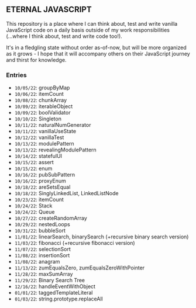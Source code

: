 ## ETERNAL JAVASCRIPT

This repository is a place where I can think about, test and write vanilla JavaScript code on a daily basis outside of my work responsibilities 
(...where I think about, test and write code too!). 

It's in a fledgling state without order as-of-now, but will be more organized as it grows - I hope that it will accompany others on their JavaScript 
journey and thirst for knowledge.

### Entries

* `10/05/22`: groupByMap
* `10/06/22`: itemCount
* `10/08/22`: chunkArray
* `10/09/22`: iterableObject
* `10/09/22`: boolValidator
* `10/10/22`: Singleton
* `10/11/22`: naturalNumGenerator
* `10/11/22`: vanillaUseState
* `10/12/22`: vanillaTest
* `10/13/22`: modulePattern
* `10/13/22`: revealingModulePattern
* `10/14/22`: statefulUI
* `10/15/22`: assert
* `10/15/22`: enum
* `10/16/22`: pubSubPattern
* `10/16/22`: proxyEnum
* `10/18/22`: areSetsEqual
* `10/18/22`: SinglyLinkedList, LinkedListNode
* `10/23/22`: itemCount
* `10/24/22`: Stack
* `10/24/22`: Queue
* `10/27/22`: createRandomArray
* `10/29/22`: nestedLoops
* `10/31/22`: bubbleSort
* `11/01/22`: linearSearch, binarySearch (+recursive binary search version)
* `11/03/22`: fibonacci (+recursive fibonacci version)
* `11/07/22`: selectionSort
* `11/08/22`: insertionSort
* `11/08/22`: anagram
* `11/13/22`: zumEqualsZero, zumEqualsZeroWithPointer
* `11/28/22`: maxSumArray
* `11/29/22`: Binary Search Tree
* `12/16/22`: handleEventWithObject
* `01/01/22`: taggedTemplateLiteral
* `01/03/22`: string.prototype.replaceAll
